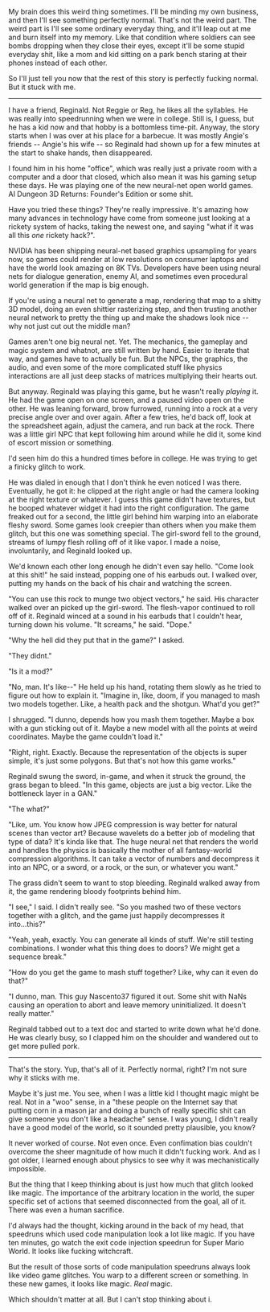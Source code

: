 My brain does this weird thing sometimes.  I'll be minding my own
business, and then I'll see something perfectly normal.  That's not
the weird part.  The weird part is I'll see some ordinary everyday
thing, and it'll leap out at me and burn itself into my memory.  Like
that condition where soldiers can see bombs dropping when they close
their eyes, except it'll be some stupid everyday shit, like a mom and
kid sitting on a park bench staring at their phones instead of each
other.

So I'll just tell you now that the rest of this story is perfectly
fucking normal.  But it stuck with me.

---

I have a friend, Reginald.  Not Reggie or Reg, he likes all the
syllables.  He was really into speedrunning when we were in college.
Still is, I guess, but he has a kid now and that hobby is a bottomless
time-pit.  Anyway, the story starts when I was over at his place for a
barbecue.  It was mostly Angie's friends -- Angie's his wife -- so
Reginald had shown up for a few minutes at the start to shake hands,
then disappeared.

I found him in his home "office", which was really just a private room
with a computer and a door that closed, which also mean it was his
gaming setup these days.  He was playing one of the new neural-net
open world games.  AI Dungeon 3D Returns: Founder's Edition or some
shit.

Have you tried these things?  They're really impressive.  It's amazing
how many advances in technology have come from someone just looking at
a rickety system of hacks, taking the newest one, and saying "what if
it was all this *one* rickety hack?".

NVIDIA has been shipping neural-net based graphics upsampling for
years now, so games could render at low resolutions on consumer
laptops and have the world look amazing on 8K TVs.  Developers have
been using neural nets for dialogue generation, enemy AI, and
sometimes even procedural world generation if the map is big enough.

If you're using a neural net to generate a map, rendering that map to
a shitty 3D model, doing an even shittier rasterizing step, and then
trusting another neural network to pretty the thing up and make the
shadows look nice -- why not just cut out the middle man?

Games aren't one big neural net.  Yet.  The mechanics, the gameplay
and magic system and whatnot, are still written by hand.  Easier to
iterate that way, and games have to actually be fun.  But the NPCs,
the graphics, the audio, and even some of the more complicated stuff
like physics interactions are all just deep stacks of matrices
multiplying their hearts out.

But anyway.  Reginald was playing this game, but he wasn't really
*playing* it.  He had the game open on one screen, and a paused video
open on the other.  He was leaning forward, brow furrowed, running
into a rock at a very precise angle over and over again.  After a few
tries, he'd back off, look at the spreadsheet again, adjust the
camera, and run back at the rock.  There was a little girl NPC that
kept following him around while he did it, some kind of escort mission
or something.

I'd seen him do this a hundred times before in college.  He was trying
to get a finicky glitch to work.

He was dialed in enough that I don't think he even noticed I was
there.  Eventually, he got it: he clipped at the right angle or had
the camera looking at the right texture or whatever.  I guess this
game didn't have textures, but he booped whatever widget it had into
the right configuration.  The game freaked out for a second, the
little girl behind him warping into an elaborate fleshy sword.  Some
games look creepier than others when you make them glitch, but this
one was something special.  The girl-sword fell to the ground, streams
of lumpy flesh rolling off of it like vapor.  I made a noise,
involuntarily, and Reginald looked up.

We'd known each other long enough he didn't even say hello.  "Come
look at this shit!" he said instead, popping one of his earbuds out.
I walked over, putting my hands on the back of his chair and watching
the screen.

"You can use this rock to munge two object vectors," he said.  His
character walked over an picked up the girl-sword.  The flesh-vapor
continued to roll off of it.  Reginald winced at a sound in his
earbuds that I couldn't hear, turning down his volume.  "It screams,"
he said.  "Dope."

"Why the hell did they put that in the game?" I asked.

"They didnt."

"Is it a mod?"

"No, man.  It's like--"  He held up his hand, rotating them slowly as
he tried to figure out how to explain it.  "Imagine in, like, doom, if
you managed to mash two models together.  Like, a health pack and the
shotgun.  What'd you get?"

I shrugged.  "I dunno, depends how you mash them together.  Maybe a
box with a gun sticking out of it.  Maybe a new model with all the
points at weird coordinates.  Maybe the game couldn't load it."

"Right, right.  Exactly.  Because the representation of the objects is
super simple, it's just some polygons.  But that's not how this game
works."

Reginald swung the sword, in-game, and when it struck the ground, the
grass began to bleed.  "In this game, objects are just a big vector.
Like the bottleneck layer in a GAN."

"The what?"

"Like, um.  You know how JPEG compression is way better for natural
scenes than vector art?  Because wavelets do a better job of modeling
that type of data?  It's kinda like that.  The huge neural net that
renders the world and handles the physics is basically the mother of
all fantasy-world compression algorithms.  It can take a vector of
numbers and decompress it into an NPC, or a sword, or a rock, or the
sun, or whatever you want."

The grass didn't seem to want to stop bleeding.  Reginald walked away
from it, the game rendering bloody footprints behind him.

"I see," I said.  I didn't really see.  "So you mashed two of these
vectors together with a glitch, and the game just happily decompresses
it into...this?"

"Yeah, yeah, exactly.  You can generate all kinds of stuff.  We're
still testing combinations.  I wonder what this thing does to doors?
We might get a sequence break."

"How do you get the game to mash stuff together?  Like, why can it
even do that?"

"I dunno, man.  This guy Nascento37 figured it out.  Some shit with
NaNs causing an operation to abort and leave memory uninitialized.  It
doesn't really matter."

Reginald tabbed out to a text doc and started to write down what he'd
done.  He was clearly busy, so I clapped him on the shoulder and
wandered out to get more pulled pork.

---

That's the story.  Yup, that's all of it.  Perfectly normal, right?
I'm not sure why it sticks with me.

Maybe it's just me.  You see, when I was a little kid I thought magic
might be real.  Not in a "woo" sense, in a "these people on the
Internet say that putting corn in a mason jar and doing a bunch of
really specific shit can give someone you don't like a headache"
sense.  I was young, I didn't really have a good model of the world,
so it sounded pretty plausible, you know?

It never worked of course.  Not even once.  Even confimation bias
couldn't overcome the sheer magnitude of how much it didn't fucking
work.  And as I got older, I learned enough about physics to see why
it was mechanistically impossible.

But the thing that I keep thinking about is just how much that glitch
looked like magic.  The importance of the arbitrary location in the
world, the super specific set of actions that seemed disconnected from
the goal, all of it.  There was even a human sacrifice.

I'd always had the thought, kicking around in the back of my head,
that speedruns which used code manipulation look a lot like magic.  If
you have ten minutes, go watch the exit code injection speedrun for
Super Mario World.  It looks like fucking witchcraft.

But the result of those sorts of code manipulation speedruns always
look like video game glitches.  You warp to a different screen or
something.  In these new games, it looks like magic.  *Real* magic.

Which shouldn't matter at all.  But I can't stop thinking about i.
